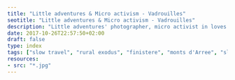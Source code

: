 ```yaml
---
title: "Little adventures & Micro activism - Vadrouilles"
seotitle: "Little adventures & Micro activism - Vadrouilles"
description: "Little adventures' photographer, micro activist in loves with the outdoors"
date: 2017-10-26T22:57:50+02:00
draft: false
type: index
tags: ["slow travel", "rural exodus", "finistere", "monts d'Arree", "slow life", "neorural", "photography", "brittany"]
resources:
- src: "*.jpg"
---
```


